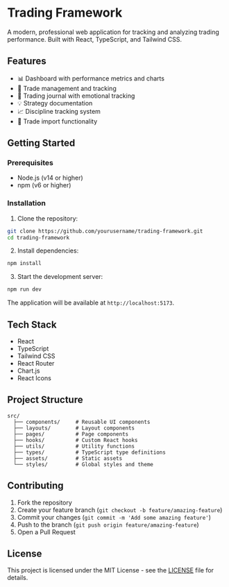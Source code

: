# Trading Framework

A modern, professional web application for tracking and analyzing trading performance. Built with React, TypeScript, and Tailwind CSS.

## Features

- 📊 Dashboard with performance metrics and charts
- 📝 Trade management and tracking
- 📓 Trading journal with emotional tracking
- 💡 Strategy documentation
- 📈 Discipline tracking system
- 🔄 Trade import functionality

## Getting Started

### Prerequisites

- Node.js (v14 or higher)
- npm (v6 or higher)

### Installation

1. Clone the repository:
```bash
git clone https://github.com/yourusername/trading-framework.git
cd trading-framework
```

2. Install dependencies:
```bash
npm install
```

3. Start the development server:
```bash
npm run dev
```

The application will be available at `http://localhost:5173`.

## Tech Stack

- React
- TypeScript
- Tailwind CSS
- React Router
- Chart.js
- React Icons

## Project Structure

```
src/
  ├── components/     # Reusable UI components
  ├── layouts/        # Layout components
  ├── pages/          # Page components
  ├── hooks/          # Custom React hooks
  ├── utils/          # Utility functions
  ├── types/          # TypeScript type definitions
  ├── assets/         # Static assets
  └── styles/         # Global styles and theme
```

## Contributing

1. Fork the repository
2. Create your feature branch (`git checkout -b feature/amazing-feature`)
3. Commit your changes (`git commit -m 'Add some amazing feature'`)
4. Push to the branch (`git push origin feature/amazing-feature`)
5. Open a Pull Request

## License

This project is licensed under the MIT License - see the [LICENSE](LICENSE) file for details.
